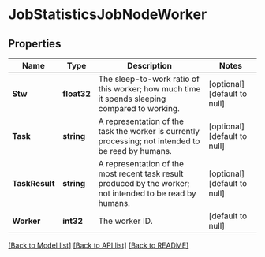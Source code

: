 # JobStatisticsJobNodeWorker

## Properties
Name | Type | Description | Notes
------------ | ------------- | ------------- | -------------
**Stw** | **float32** | The sleep-to-work ratio of this worker; how much time it spends sleeping compared to working. | [optional] [default to null]
**Task** | **string** | A representation of the task the worker is currently processing; not intended to be read by humans. | [optional] [default to null]
**TaskResult** | **string** | A representation of the most recent task result produced by the worker; not intended to be read by humans. | [optional] [default to null]
**Worker** | **int32** | The worker ID. | [default to null]

[[Back to Model list]](../README.md#documentation-for-models) [[Back to API list]](../README.md#documentation-for-api-endpoints) [[Back to README]](../README.md)



